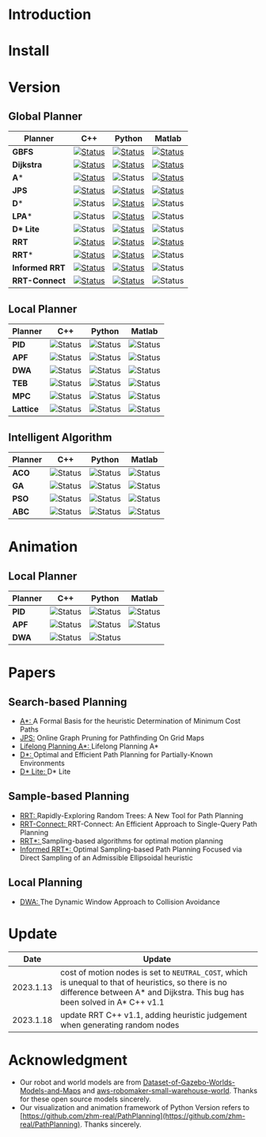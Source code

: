 
# Introduction

# Install

# Version
## Global Planner

Planner      |    C++    | Python    | Matlab
------------ | --------- | --------- | -----------------
**GBFS**                 | [![Status](https://img.shields.io/badge/done-v1.0-brightgreen)](https://github.com/ai-winter/ros_motion_planning/blob/master/ros/src/planner/graph_planner/src/a_star.cpp)   | [![Status](https://img.shields.io/badge/done-v1.0-brightgreen)](https://github.com/ai-winter/ros_motion_planning/blob/master/python/graph_search/gbfs.py)   | [![Status](https://img.shields.io/badge/done-v1.0-brightgreen)](https://github.com/ai-winter/ros_motion_planning/blob/master/matlab/graph_search/gbfs.m)   |
**Dijkstra**                 | [![Status](https://img.shields.io/badge/done-v1.0-brightgreen)](https://github.com/ai-winter/ros_motion_planning/blob/master/ros/src/planner/graph_planner/src/a_star.cpp)  | [![Status](https://img.shields.io/badge/done-v1.0-brightgreen)](https://github.com/ai-winter/ros_motion_planning/blob/master/python/graph_search/dijkstra.py) | [![Status](https://img.shields.io/badge/done-v1.0-brightgreen)](https://github.com/ai-winter/ros_motion_planning/blob/master/matlab/graph_search/dijkstra.m) |
**A***                 | [![Status](https://img.shields.io/badge/done-v1.1-brightgreen)](https://github.com/ai-winter/ros_motion_planning/blob/master/ros/src/planner/graph_planner/src/a_star.cpp) | ![Status](https://img.shields.io/badge/done-v1.0-brightgreen) | [![Status](https://img.shields.io/badge/done-v1.0-brightgreen)](https://github.com/ai-winter/ros_motion_planning/blob/master/matlab/graph_search/a_star.m) | 
**JPS**                 | [![Status](https://img.shields.io/badge/done-v1.0-brightgreen)](https://github.com/ai-winter/ros_motion_planning/blob/master/ros/src/planner/graph_planner/src/jump_point_search.cpp) | [![Status](https://img.shields.io/badge/done-v1.0-brightgreen)](https://github.com/ai-winter/ros_motion_planning/blob/master/python/graph_search/jps.py) | [![Status](https://img.shields.io/badge/done-v1.0-brightgreen)](https://github.com/ai-winter/ros_motion_planning/blob/master/matlab/graph_search/jps.m) |
**D***                 | ![Status](https://img.shields.io/badge/develop-v1.0-red) | [![Status](https://img.shields.io/badge/done-v1.0-brightgreen)](https://github.com/ai-winter/ros_motion_planning/blob/master/python/graph_search/d_star.py) | ![Status](https://img.shields.io/badge/develop-v1.0-red) |
**LPA***                 | ![Status](https://img.shields.io/badge/develop-v1.0-red) | [![Status](https://img.shields.io/badge/done-v1.0-brightgreen)](https://github.com/ai-winter/ros_motion_planning/blob/master/python/graph_search/lpa_star.py) | ![Status](https://img.shields.io/badge/develop-v1.0-red) |
**D\* Lite**                 | ![Status](https://img.shields.io/badge/develop-v1.0-red) | [![Status](https://img.shields.io/badge/done-v1.0-brightgreen)]((https://github.com/ai-winter/ros_motion_planning/blob/master/python/graph_search/d_star_lite.py)) | ![Status](https://img.shields.io/badge/develop-v1.0-red) |
**RRT**                 | [![Status](https://img.shields.io/badge/done-v1.1-brightgreen)](https://github.com/ai-winter/ros_motion_planning/blob/master/ros/src/planner/sample_planner/src/rrt.cpp) | [![Status](https://img.shields.io/badge/done-v1.0-brightgreen)](https://github.com/ai-winter/ros_motion_planning/blob/master/python/sample_search/rrt.py) | [![Status](https://img.shields.io/badge/done-v1.0-brightgreen)](https://github.com/ai-winter/ros_motion_planning/blob/master/matlab/sample_search/rrt.m) |
**RRT***                 | [![Status](https://img.shields.io/badge/done-v1.0-brightgreen)](https://github.com/ai-winter/ros_motion_planning/blob/master/ros/src/planner/sample_planner/src/rrt_star.cpp) | [![Status](https://img.shields.io/badge/done-v1.0-brightgreen)](https://github.com/ai-winter/ros_motion_planning/blob/master/python/sample_search/rrt_star.py) | ![Status](https://img.shields.io/badge/develop-v1.0-red) |
**Informed RRT**                 | [![Status](https://img.shields.io/badge/done-v1.0-brightgreen)](https://github.com/ai-winter/ros_motion_planning/blob/master/ros/src/planner/sample_planner/src/informed_rrt.cpp) | [![Status](https://img.shields.io/badge/done-v1.0-brightgreen)](https://github.com/ai-winter/ros_motion_planning/blob/master/python/sample_search/informed_rrt.py) | ![Status](https://img.shields.io/badge/develop-v1.0-red) |
**RRT-Connect**                 | [![Status](https://img.shields.io/badge/done-v1.0-brightgreen)](https://github.com/ai-winter/ros_motion_planning/blob/master/ros/src/planner/sample_planner/src/rrt_connect.cpp) | [![Status](https://img.shields.io/badge/done-v1.0-brightgreen)](https://github.com/ai-winter/ros_motion_planning/blob/master/python/sample_search/rrt_connect.py) | ![Status](https://img.shields.io/badge/develop-v1.0-red) |

## Local Planner
| Planner | C++                                                      | Python                                                   | Matlab                                                   |
| ------- | -------------------------------------------------------- | -------------------------------------------------------- | -------------------------------------------------------- |
| **PID** | ![Status](https://img.shields.io/badge/develop-v1.0-red) | ![Status](https://img.shields.io/badge/develop-v1.0-red) | ![Status](https://img.shields.io/badge/develop-v1.0-red) |
| **APF** | ![Status](https://img.shields.io/badge/develop-v1.0-red) | ![Status](https://img.shields.io/badge/develop-v1.0-red) | ![Status](https://img.shields.io/badge/develop-v1.0-red) |
| **DWA** | ![Status](https://img.shields.io/badge/develop-v1.0-red) | ![Status](https://img.shields.io/badge/develop-v1.0-red) | ![Status](https://img.shields.io/badge/done-v1.0-brightgreen) |
| **TEB** | ![Status](https://img.shields.io/badge/develop-v1.0-red) | ![Status](https://img.shields.io/badge/develop-v1.0-red) | ![Status](https://img.shields.io/badge/develop-v1.0-red) |
| **MPC** | ![Status](https://img.shields.io/badge/develop-v1.0-red) | ![Status](https://img.shields.io/badge/develop-v1.0-red) | ![Status](https://img.shields.io/badge/develop-v1.0-red) |
| **Lattice** | ![Status](https://img.shields.io/badge/develop-v1.0-red) | ![Status](https://img.shields.io/badge/develop-v1.0-red) | ![Status](https://img.shields.io/badge/develop-v1.0-red) |

## Intelligent Algorithm

| Planner | C++                                                      | Python                                                   | Matlab                                                   |
| ------- | -------------------------------------------------------- | -------------------------------------------------------- | -------------------------------------------------------- |
| **ACO** | ![Status](https://img.shields.io/badge/develop-v1.0-red) | ![Status](https://img.shields.io/badge/develop-v1.0-red) | ![Status](https://img.shields.io/badge/develop-v1.0-red) |
| **GA**  | ![Status](https://img.shields.io/badge/develop-v1.0-red) | ![Status](https://img.shields.io/badge/develop-v1.0-red) | ![Status](https://img.shields.io/badge/develop-v1.0-red) |
| **PSO**  | ![Status](https://img.shields.io/badge/develop-v1.0-red) | ![Status](https://img.shields.io/badge/develop-v1.0-red) | ![Status](https://img.shields.io/badge/develop-v1.0-red) |
| **ABC** | ![Status](https://img.shields.io/badge/develop-v1.0-red) | ![Status](https://img.shields.io/badge/develop-v1.0-red) | ![Status](https://img.shields.io/badge/develop-v1.0-red) |


# Animation
## Local Planner
| Planner | C++                                                      | Python                                                   | Matlab                                                   |
| ------- | -------------------------------------------------------- | -------------------------------------------------------- | -------------------------------------------------------- |
| **PID** | ![Status](https://img.shields.io/badge/gif-none-yellow) | ![Status](https://img.shields.io/badge/gif-none-yellow) | ![Status](https://img.shields.io/badge/gif-none-yellow) |
| **APF** | ![Status](https://img.shields.io/badge/gif-none-yellow) | ![Status](https://img.shields.io/badge/gif-none-yellow) | ![Status](https://img.shields.io/badge/gif-none-yellow) |
| **DWA** | ![Status](https://img.shields.io/badge/gif-none-yellow) | ![Status](https://img.shields.io/badge/gif-none-yellow) |  | ![img](https://github.com/ai-winter/ros_motion_planning/blob/master/gif/dwa_matlab.gif)


# Papers
## Search-based Planning
* [A*: ](https://ieeexplore.ieee.org/document/4082128) A Formal Basis for the heuristic Determination of Minimum Cost Paths
* [JPS:](https://ojs.aaai.org/index.php/AAAI/article/view/7994) Online Graph Pruning for Pathfinding On Grid Maps
* [Lifelong Planning A*: ](https://www.cs.cmu.edu/~maxim/files/aij04.pdf) Lifelong Planning A*
* [D*: ](http://web.mit.edu/16.412j/www/html/papers/original_dstar_icra94.pdf) Optimal and Efficient Path Planning for Partially-Known Environments
* [D* Lite: ](http://idm-lab.org/bib/abstracts/papers/aaai02b.pdf) D* Lite

## Sample-based Planning
* [RRT: ](http://msl.cs.uiuc.edu/~lavalle/papers/Lav98c.pdf) Rapidly-Exploring Random Trees: A New Tool for Path Planning
* [RRT-Connect: ](http://www-cgi.cs.cmu.edu/afs/cs/academic/class/15494-s12/readings/kuffner_icra2000.pdf) RRT-Connect: An Efficient Approach to Single-Query Path Planning
* [RRT*: ](https://journals.sagepub.com/doi/abs/10.1177/0278364911406761) Sampling-based algorithms for optimal motion planning
* [Informed RRT*: ](https://arxiv.org/abs/1404.2334) Optimal Sampling-based Path Planning Focused via Direct Sampling of an Admissible Ellipsoidal heuristic

## Local Planning

* [DWA: ](https://www.ri.cmu.edu/pub_files/pub1/fox_dieter_1997_1/fox_dieter_1997_1.pdf) The Dynamic Window Approach to Collision Avoidance

# Update
| Date      | Update                                                                                                                                                                        |
| --------- | ----------------------------------------------------------------------------------------------------------------------------------------------------------------------------- |
| 2023.1.13 | cost of motion nodes is set to `NEUTRAL_COST`, which is unequal to that of heuristics, so there is no difference between A* and Dijkstra. This bug has been solved in A* C++ v1.1 |
|2023.1.18| update RRT C++ v1.1, adding heuristic judgement when generating random nodes

# Acknowledgment
* Our robot and world models are from [
Dataset-of-Gazebo-Worlds-Models-and-Maps](https://github.com/mlherd/Dataset-of-Gazebo-Worlds-Models-and-Maps) and [
aws-robomaker-small-warehouse-world](https://github.com/aws-robotics/aws-robomaker-small-warehouse-world). Thanks for these open source models sincerely.
* Our visualization and animation framework of Python Version refers to [https://github.com/zhm-real/PathPlanning](https://github.com/zhm-real/PathPlanning). Thanks sincerely.